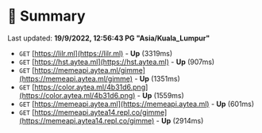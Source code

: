# 📖 Summary
Last updated: **19/9/2022, 12:56:43 PG "Asia/Kuala_Lumpur"**

- `GET` [https://lilr.ml](https://lilr.ml) - **Up** (3319ms)
- `GET` [https://hst.aytea.ml](https://hst.aytea.ml) - **Up** (907ms)
- `GET` [https://memeapi.aytea.ml/gimme](https://memeapi.aytea.ml/gimme) - **Up** (1351ms)
- `GET` [https://color.aytea.ml/4b31d6.png](https://color.aytea.ml/4b31d6.png) - **Up** (1559ms)
- `GET` [https://memeapi.aytea.ml](https://memeapi.aytea.ml) - **Up** (601ms)
- `GET` [https://memeapi.aytea14.repl.co/gimme](https://memeapi.aytea14.repl.co/gimme) - **Up** (2914ms)
